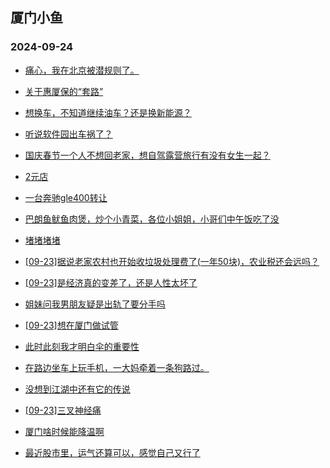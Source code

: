 ## 厦门小鱼 
### 2024-09-24

+ [痛心，我在北京被潜规则了。](http://bbs.xmfish.com/read-htm-tid-18246118.html)

+ [关于惠厦保的“套路”](http://bbs.xmfish.com/read-htm-tid-18246057.html)

+ [想换车，不知道继续油车？还是换新能源？](http://bbs.xmfish.com/read-htm-tid-18246084.html)

+ [听说软件园出车祸了？](http://bbs.xmfish.com/read-htm-tid-18246076.html)

+ [国庆春节一个人不想回老家，想自驾露营旅行有没有女生一起？](http://bbs.xmfish.com/read-htm-tid-18246015.html)

+ [2元店](http://bbs.xmfish.com/read-htm-tid-18246017.html)

+ [一台奔驰gle400转让](http://bbs.xmfish.com/read-htm-tid-18246077.html)

+ [巴朗鱼鱿鱼肉煲，炒个小青菜，各位小姐姐，小哥们中午饭吃了没](http://bbs.xmfish.com/read-htm-tid-18246120.html)

+ [堵堵堵堵](http://bbs.xmfish.com/read-htm-tid-18246033.html)

+ [[09-23]据说老家农村也开始收垃圾处理费了(一年50块)，农业税还会远吗？](http://bbs.xmfish.com/read-htm-tid-18246081.html)

+ [[09-23]是经济真的变差了，还是人性太坏了](http://bbs.xmfish.com/read-htm-tid-18246198.html)

+ [姐妹问我男朋友疑是出轨了要分手吗](http://bbs.xmfish.com/read-htm-tid-18246192.html)

+ [[09-23]想在厦门做试管](http://bbs.xmfish.com/read-htm-tid-18246187.html)

+ [此时此刻我才明白伞的重要性](http://bbs.xmfish.com/read-htm-tid-18246103.html)

+ [在路边坐车上玩手机，一大妈牵着一条狗路过。](http://bbs.xmfish.com/read-htm-tid-18246137.html)

+ [没想到江湖中还有它的传说](http://bbs.xmfish.com/read-htm-tid-18246182.html)

+ [[09-23]三叉神经痛](http://bbs.xmfish.com/read-htm-tid-18246119.html)

+ [厦门啥时候能降温啊](http://bbs.xmfish.com/read-htm-tid-18246202.html)

+ [最近股市里，运气还算可以，感觉自己又行了](http://bbs.xmfish.com/read-htm-tid-18246130.html)

